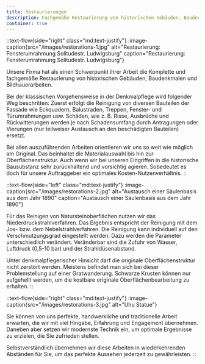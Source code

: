 ```yaml
---
title: Restaurierungen
description: Fachgemäße Restaurierung von historischen Gebäuden, Baudenkmalen und Bildhauerarbeiten.
container: true
---
```


::text-flow{side="right" class="md:text-justify"}
:image-caption{src="/images/restorations-1.jpg" alt="Restaurierung: Fensterumrahmung Solitudestr. Ludwigsburg" caption="Restaurierung: Fensterumrahmung Solitudestr. Ludwigsburg"}

Unsere Firma hat als einen Schwerpunkt ihrer Arbeit die Komplette und fachgemäße Restaurierung von historischen Gebäuden, Baudenkmalen und Bildhauerarbeiten.

Bei der klassischen Vorgehensweise in der Denkmalpflege wird folgender Weg beschritten: Zuerst erfolgt die Reinigung von diversen Bauteilen der Fassade wie Eckquadern, Balustraden, Treppen, Fenster- und Türumrahmungen usw. Schäden, wie z.&nbsp;B. Risse, Ausbrüche und Rückwitterungen werden je nach Schadensumfang durch Antragungen oder Vierungen (nur teilweiser Austausch an den beschädigten Bauteilen) ersetzt.

Bei allen auszuführenden Arbeiten orientieren wir uns so weit wie möglich am Original. Das beinhaltet die Materialauswahl bis hin zur Oberflächenstruktur. Auch wenn wir bei unseren Eingriffen in die historische Bausubstanz sehr zurückhaltend und vorsichtig agieren. Sobedeutet es doch für unsere Auftraggeber ein optimales Kosten-Nutzenverhältnis.
::

::text-flow{side="left" class="md:text-justify"}
:image-caption{src="/images/restorations-2.jpg" alt="Austausch einer Säulenbasis aus dem Jahr 1890" caption="Austausch einer Säulenbasis aus dem Jahr 1890"}

Für das Reinigen von Natursteinoberflächen nutzen wir das Niederdruckstrahlverfahren. Das Ergebnis entspricht der Reinigung mit dem Jos- bzw. dem Nebelstrahlverfahren. Die Reinigung kann individuell auf den Verschmutzungsgrad eingestellt werden. Dazu werden die Parameter unterschiedlich verändert. Veränderbar sind die Zufuhr von Wasser, Luftdruck (0,5-10 bar) und der Strahldüsenabstand.

Unter denkmalpflegerischer Hinsicht darf die originale Oberflächenstruktur nicht zerstört werden. Meistens befindet man sich bei dieser Problemstellung auf einer Gratwanderung. Schwarze Krusten können nur aufgehellt werden, um die kostbare originale Oberflächenbearbeitung zu erhalten.
::

::text-flow{side="right" class="md:text-justify"}
:image-caption{src="/images/restorations-3.jpg" alt="Uhu Statue"}

Sie können von uns perfekte, handwerkliche und traditionelle Arbeit erwarten, die wir mit viel Hingabe, Erfahrung und Engagement übernehmen. Daneben aber setzen wir modernste Technik ein, um optimale Ergebnisse zu erzielen, die Sie zufrieden stellen.

Selbstverständlich übernehmen wir diese Arbeiten in wiederkehrenden Abständen für Sie, um das perfekte Aussehen jederzeit zu gewährleisten.
::

